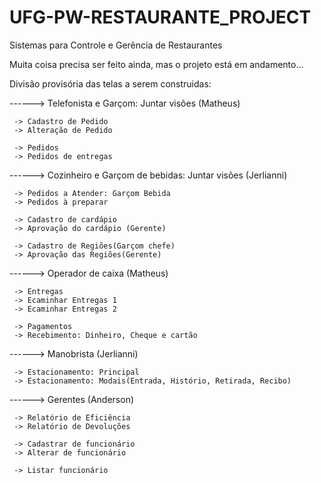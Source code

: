 # UFG-PW-RESTAURANTE_PROJECT
Sistemas para Controle e Gerência de Restaurantes

Muita coisa precisa ser feito ainda, mas o projeto está em andamento...

Divisão provisória das telas a serem construidas:

------> Telefonista e Garçom: Juntar visões (Matheus)

     -> Cadastro de Pedido
     -> Alteração de Pedido
     
     -> Pedidos
     -> Pedidos de entregas

------> Cozinheiro e Garçom de bebidas: Juntar visões (Jerlianni)

     -> Pedidos a Atender: Garçom Bebida
     -> Pedidos à preparar
     
     -> Cadastro de cardápio	
     -> Aprovação do cardápio (Gerente)

     -> Cadastro de Regiões(Garçom chefe)	
     -> Aprovação das Regiões(Gerente)
	
	

------> Operador de caixa (Matheus)

     -> Entregas
     -> Ecaminhar Entregas 1
     -> Ecaminhar Entregas 2

     -> Pagamentos
     -> Recebimento: Dinheiro, Cheque e cartão


------> Manobrista (Jerlianni)

     -> Estacionamento: Principal
     -> Estacionamento: Modais(Entrada, Histório, Retirada, Recibo)


------> Gerentes (Anderson)

     -> Relatório de Eficiência
     -> Relatório de Devoluções
     
     -> Cadastrar de funcionário
     -> Alterar de funcionário
     
     -> Listar funcionário

